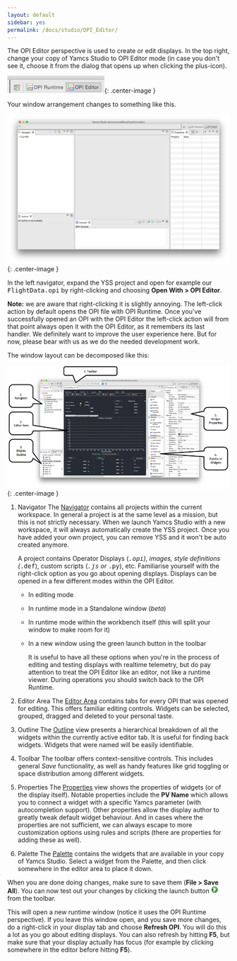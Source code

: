 ```yaml
---
layout: default
sidebar: yes
permalink: /docs/studio/OPI_Editor/
---
```


The OPI Editor perspective is used to create or edit displays. In the top right, change your copy of Yamcs Studio to OPI Editor mode (in case you don't see it, choose it from the dialog that opens up when clicking the plus-icon).

![OPI Editor Perspective](/assets/yss-opi-editor-perspective.png){: .center-image }

Your window arrangement changes to something like this.

![OPI Editor](/assets/opi-editor.png){: .center-image }

In the left navigator, expand the YSS project and open for example our <tt>FlightData.opi</tt> by right-clicking and choosing **Open With > OPI Editor**.

**Note:** we are aware that right-clicking it is slightly annoying. The left-click action by default opens the OPI file with OPI Runtime. Once you've successfully opened an OPI with the OPI Editor the left-click action will from that point always open it with the OPI Editor, as it remembers its last handler. We definitely want to improve the user experience here. But for now, please bear with us as we do the needed development work.

The window layout can be decomposed like this:

![Edit FlightData.opi](/assets/yss-opi-editor-flight-data-annotated.png){: .center-image }

1. Navigator
    The [Navigator](/docs/studio/Navigator/) contains all projects within the current workspace. In general a project is at the same level as a mission, but this is not strictly necessary. When we launch Yamcs Studio with a new workspace, it will always automatically create the YSS project. Once you have added your own project, you can remove YSS and it won't be auto created anymore.
    
    A project contains Operator Displays (<tt>*.opi</tt>), images, style definitions (<tt>*.def</tt>), custom scripts (<tt>*.js</tt> or <tt>*.py</tt>), etc. Familiarise yourself with the right-click option as you go about opening displays. Displays can be opened in a few different modes within the OPI Editor.
    
    * In editing mode
    * In runtime mode in a Standalone window (*beta*)
    * In runtime mode within the workbench itself (this will split your window to make room for it)
    * In a new window using the green launch button in the toolbar
    
       
        It is useful to have all these options when you're in the process of editing and testing displays with realtime telemetry, but do pay attention to treat the OPI Editor like an editor, not like a runtime viewer. During operations you should switch back to the OPI Runtime.

2. Editor Area
    The [Editor Area](/docs/studio/Editor_Area/) contains tabs for every OPI that was opened for editing. This offers familiar editing controls. Widgets can be selected, grouped, dragged and deleted to your personal taste.

3. Outline
    The [Outline](/docs/studio/Outline/) view presents a hierarchical breakdown of all the widgets within the currently active editor tab. It is useful for finding back widgets. Widgets that were named will be easily identifiable. 

4. Toolbar
    The toolbar offers context-sensitive controls. This includes general *Save* functionality, as well as handy features like grid toggling or space distribution among different widgets.

5. Properties
    The [Properties](/docs/studio/Properties/) view shows the properties of widgets (or of the display itself). Notable properties include the **PV Name** which allows you to connect a widget with a specific Yamcs parameter (with autocompletion support). Other properties allow the display author to greatly tweak default widget behaviour. And in cases where the properties are not sufficient, we can always escape to more customization options using rules and scripts (there are properties for adding these as well). 

6. Palette
    The [Palette](/docs/studio/Palette/) contains the widgets that are available in your copy of Yamcs Studio. Select a widget from the Palette, and then click somewhere in the editor area to place it down.

When you are done doing changes, make sure to save them (**File > Save All**). You can now test out your changes by clicking the launch button ![Test Runtime](/assets/opi-editor-launch.png) from the toolbar.

This will open a new runtime window (notice it uses the OPI Runtime perspective). If you leave this window open, and you save more changes, do a right-click in your display tab and choose **Refresh OPI**. You will do this a lot as you go about editing displays. You can also refresh by hitting **F5**, but make sure that your display actually has focus (for example by clicking somewhere in the editor before hitting **F5**).
